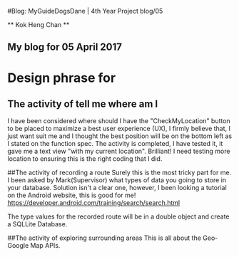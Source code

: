 #Blog: MyGuideDogsDane | 4th Year Project blog/05

** Kok Heng Chan **

## My blog for 05 April 2017


# Design phrase for
## The activity of tell me where am I
I have been considered where should I have the "CheckMyLocation" button to be placed to maximize a best user experience (UX), I firmly believe that, I just want suit me and I thought the best position will be on the bottom left as I stated on the function spec.
The activity is completed, I have tested it, it gave me a text view "with my current location". Brilliant! I need testing more location to ensuring this is the right coding that I did.

##The activity of recording a route
Surely this is the most tricky part for me. I been asked by Mark(Supervisor) what types of data you going to store in your database. 
Solution isn't a clear one, however, I been looking a tutorial on the Android website, this is good for me!
https://developer.android.com/training/search/search.html

The type values for the recorded route will be in a double object and create a SQLLite Database.

##The activity of exploring surrounding areas
This is all about the Geo-Google Map APIs.

